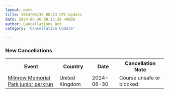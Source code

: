 ```yaml
---
layout: post
title: 2024/06/30 08:13 UTC Update
date: 2024-06-30 08:13:20 +0000
author: Cancellations Bot
category: 'Cancellation Update'

---
```


<h3>New Cancellations</h3>
<div class='hscrollable'>
<table style='width: 100%'>
    <tr>
        <th>Event</th>
        <th>Country</th>
        <th>Date</th>
        <th>Cancellation Note</th>
    </tr>
    <tr>
        <td><a href="https://www.parkrun.org.uk/milnrowmemorialpark-juniors">Milnrow Memorial Park junior parkrun</a></td>
        <td>United Kingdom</td>
        <td>2024-06-30</td>
        <td>Course unsafe or blocked</td>
    </tr>
</table>
</div>
